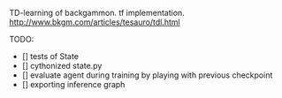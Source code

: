 TD-learning of backgammon. tf implementation.
http://www.bkgm.com/articles/tesauro/tdl.html

TODO:
- [] tests of State
- [] cythonized state.py
- [] evaluate agent during training by playing with previous checkpoint
- [] exporting inference graph

